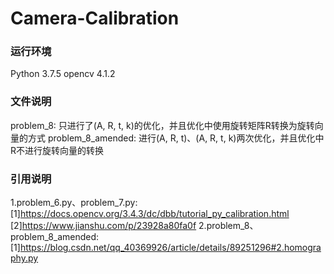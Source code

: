 # Camera-Calibration
### 运行环境
  Python 3.7.5
  opencv 4.1.2
### 文件说明
  problem_8: 只进行了(A, R, t, k)的优化，并且优化中使用旋转矩阵R转换为旋转向量的方式
  problem_8_amended: 进行(A, R, t)、(A, R, t, k)两次优化，并且优化中R不进行旋转向量的转换
### 引用说明
1.problem_6.py、problem_7.py:
  [1]https://docs.opencv.org/3.4.3/dc/dbb/tutorial_py_calibration.html
  [2]https://www.jianshu.com/p/23928a80fa0f
2.problem_8、problem_8_amended:
  [1]https://blog.csdn.net/qq_40369926/article/details/89251296#2.homography.py

